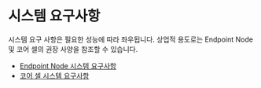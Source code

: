 # 시스템 요구사항

시스템 요구 사항은 필요한 성능에 따라 좌우됩니다. 상업적 용도로는 Endpoint Node 및 코어 셀의 권장 사양을 참조할 수 있습니다.

- [Endpoint Node 시스템 요구사항](../../endpoint-node/system-requirements.md)
- [코어 셀 시스템 요구사항](../../core-cell/system-requirements.md)

